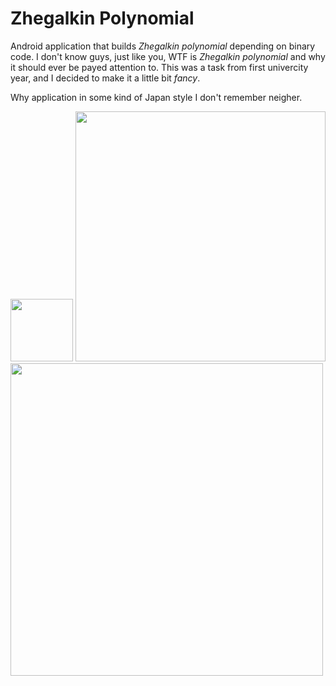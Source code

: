 # Zhegalkin Polynomial

Android application that builds _Zhegalkin polynomial_ depending on binary code. I don't know guys, just like you, WTF is
_Zhegalkin polynomial_ and why it should ever be payed attention to. This was a task from first univercity year, and I decided to make
it a little bit _fancy_.

Why application in some kind of Japan style I don't remember neigher.

<img src="https://i.imgur.com/PCodMhm.jpg" width=100 height=100 />

<img src="https://i.imgur.com/FRgm6vk.png" height=400 />

<img src="https://i.imgur.com/UgM3lh9.png" height=500 />
